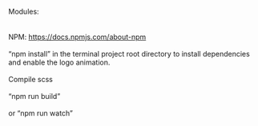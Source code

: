 Modules:
<br>
<br>
<br>
NPM: https://docs.npmjs.com/about-npm 
<br>
<br>
“npm install” in the terminal project root directory to install dependencies and enable the logo animation.
<br>
<br>
Compile scss
<br>
<br>
“npm run build”
<br>
<br>
or “npm run watch”
